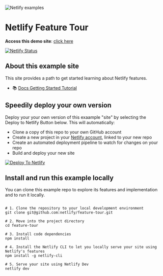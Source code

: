 ![Netlify examples](netlify-badge-examples.png)

# Netlify Feature Tour

**Access this demo site**: [click here](https://feature-tour.netlify.app)

[![Netlify Status](https://api.netlify.com/api/v1/badges/fad6792e-1c44-44db-bd79-ea74b42b0f89/deploy-status)](https://app.netlify.com/sites/feature-tour/deploys)

## About this example site

This site provides a path to get started learning about Netlify features.

- 📚 [Docs Getting Started Tutorial](https://docs.netlify.com/get-started/?utm_medium=social&utm_source=github&utm_campaign=devex-ph&utm_content=devex-examples)

## Speedily deploy your own version

Deploy your your own version of this exaample "site" by selecting the Deploy to Netlify Button below. This will automatically:

- Clone a copy of this repo to your own GitHub account
- Create a new project in your [Netlify account](https://app.netlify.com/?utm_medium=social&utm_source=github&utm_campaign=devex&utm_content=devex-examples), linked to your new repo
- Create an automated deployment pipeline to watch for changes on your repo
- Build and deploy your new site

[![Deploy To Netlify](https://www.netlify.com/img/deploy/button.svg)](https://app.netlify.com/start/deploy?repository=https://github.com/netlify/netlify-feature-tour&utm_medium=social&utm_source=github&utm_campaign=devex&utm_content=devex-examples)

## Install and run this example locally

You can clone this example repo to explore its features and implementation and to run it locally.

```shell

# 1. Clone the repository to your local development environment
git clone git@github.com:netlify/feature-tour.git

# 2. Move into the project directory
cd feature-tour

# 3. Install code dependencies
npm install

# 4. Install the Netlify CLI to let you locally serve your site using Netlify's features
npm install -g netlify-cli

# 5. Serve your site using Netlify Dev
netlify dev

```
